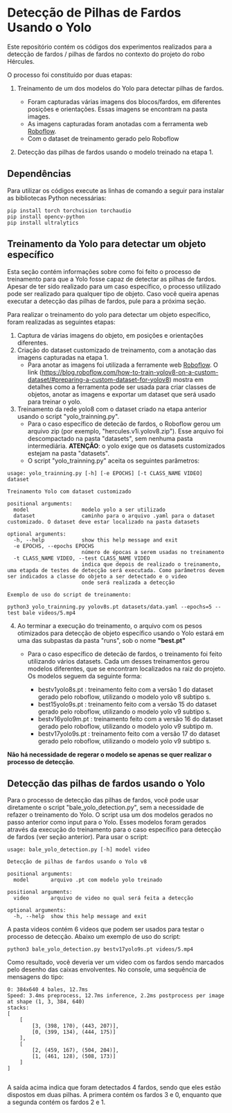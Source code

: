 # Detecção de Pilhas de Fardos Usando o Yolo

Este repositório contém os códigos dos experimentos realizados para a detecção de fardos / pilhas de fardos no contexto do projeto do robo Hércules.

O processo foi constituído por duas etapas:

1. Treinamento de um dos modelos do Yolo para detectar pilhas de fardos.
	- Foram capturadas várias imagens dos blocos/fardos, em diferentes posições e orientações. Essas imagens se encontram na pasta images.
	- As imagens capturadas foram anotadas com a ferramenta web [Roboflow](https://roboflow.com/).
	- Com o dataset de treinamento gerado pelo Roboflow
	
2. Detecção das pilhas de fardos usando o modelo treinado na etapa 1.



## Dependências
Para utilizar os códigos execute as linhas de comando a seguir para instalar as bibliotecas Python necessárias:

```commandline
pip install torch torchvision torchaudio
pip install opencv-python
pip install ultralytics
```

## Treinamento da Yolo para detectar um objeto específico

Esta seção contém informações sobre como foi feito o processo de treinamento para que a Yolo fosse capaz de detectar 
as pilhas de fardos. Apesar de ter sido realizado para um caso específico, o processo utilizado pode ser realizado para 
qualquer tipo de objeto. Caso você queira apenas executar a detecção das pilhas de fardos, pule para a próxima seção.

Para realizar o treinamento do yolo para detectar um objeto específico, foram realizadas as seguintes etapas:

1. Captura de várias imagens do objeto, em posições e orientações diferentes.
2. Criação do dataset customizado de treinamento, com a anotação das imagens capturadas na etapa 1.
	- Para anotar as imagens foi utilizada a ferramente web [Roboflow](https://roboflow.com/). O link 
	(https://blog.roboflow.com/how-to-train-yolov8-on-a-custom-dataset/#preparing-a-custom-dataset-for-yolov8) mostra em detalhes 
	como a ferramenta pode ser usada para criar classes de objetos, anotar as imagens e exportar um dataset que será usado para treinar 
	o yolo.
3. Treinamento da rede yolo8 com o dataset criado na etapa anterior usando o script "yolo_trainning.py".
	- Para o caso específico de detecão de fardos, o Roboflow gerou um arquivo zip (por exemplo, "hercules.v1i.yolov8.zip"). Esse arquivo foi descompactado 
	na pasta "datasets", sem nenhuma pasta intermediária. **ATENÇÃO**: o yolo exige que os datasets customizados estejam na pasta "datasets".
	- O script "yolo_trainning.py" aceita os seguintes parâmetros:
	
```
usage: yolo_trainning.py [-h] [-e EPOCHS] [-t CLASS_NAME VIDEO] dataset

Treinamento Yolo com dataset customizado

positional arguments:
  model                 modelo yolo a ser utilizado
  dataset               caminho para o arquivo .yaml para o dataset customizado. O dataset deve estar localizado na pasta datasets

optional arguments:
  -h, --help            show this help message and exit
  -e EPOCHS, --epochs EPOCHS
                        número de épocas a serem usadas no treinamento
  -t CLASS_NAME VIDEO, --test CLASS_NAME VIDEO
                        indica que depois de realizado o treinamento, uma etapda de testes de detecção será executada. Como parâmetros devem ser indicados a classe do objeto a ser detectado e o video
                        onde será realizada a detecção

Exemplo de uso do script de treinamento:

python3 yolo_trainning.py yolov8s.pt datasets/data.yaml --epochs=5 --test bale videos/5.mp4

```

4. Ao terminar a execução do treinamento, o arquivo com os pesos otimizados para detecção de objeto específico usando o Yolo estará em uma das subpastas da pasta "runs", sob o nome **"best.pt"**
	- Para o caso específico de detecão de fardos, o treinamento foi feito utilizando vários datasets. Cada um desses treinamentos gerou modelos diferentes, que se encontram localizados na raiz do 
	projeto. Os modelos seguem da seguinte forma:
	
		- bestv1yolo8s.pt : treinamento feito com a versão 1 do dataset gerado pelo roboflow, utilizando o modelo yolo v8 subtipo s.
		- best15yolo9s.pt : treinamento feito com a versão 15 do dataset gerado pelo roboflow, utilizando o modelo yolo v9 subtipo s.
		- bestv16yolo9m.pt : treinamento feito com a versão 16 do dataset gerado pelo roboflow, utilizando o modelo yolo v9 subtipo m.
		- bestv17yolo9s.pt : treinamento feito com a versão 17 do dataset gerado pelo roboflow, utilizando o modelo yolo v9 subtipo s.
	
**Não há necessidade de regerar o modelo se apenas se quer realizar o processo de detecção**.

## Detecção das pilhas de fardos usando o Yolo

Para o processo de detecção das pilhas de fardos, você pode usar diretamente o script "bale_yolo_detection.py", sem a necessidade de refazer o treinamento do Yolo. O script usa um dos modelos 
gerados no passo anterior como input para o Yolo. Esses modelos foram gerados através da execução do treinamento para o caso específico para detecção de fardos (ver seção anterior). Para usar o script:

```
usage: bale_yolo_detection.py [-h] model video

Detecção de pilhas de fardos usando o Yolo v8

positional arguments:
  model       arquivo .pt com modelo yolo treinado

positional arguments:
  video       arquivo de video no qual será feita a detecção

optional arguments:
  -h, --help  show this help message and exit

```

A pasta videos contém 6 videos que podem ser usados para testar o processo de detecção. Abaixo um exemplo de uso do script:

```
python3 bale_yolo_detection.py bestv17yolo9s.pt videos/5.mp4 

```

Como resultado, você deveria ver um video com os fardos sendo marcados pelo desenho das caixas envolventes. No console, uma sequência de mensagens do tipo:

```
0: 384x640 4 bales, 12.7ms
Speed: 3.4ms preprocess, 12.7ms inference, 2.2ms postprocess per image at shape (1, 3, 384, 640)
stacks:
[
	[
		[3, (398, 170), (443, 207)], 
		[0, (399, 134), (444, 175)]
	], 
	[
		[2, (459, 167), (504, 204)],
		[1, (461, 128), (508, 173)]
	]
]


```
A saída acima indica que foram detectados 4 fardos, sendo que eles estão dispostos em duas pilhas. A primera contém os fardos 3 e 0, enquanto que a segunda contém os fardos 2 e 1.

